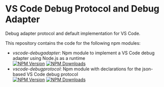 # VS Code Debug Protocol and Debug Adapter

Debug adapter protocol and default implementation for VS Code.

This repository contains the code for the following npm modules:

* _vscode-debugadapter_: Npm module to implement a VS Code debug adapter using Node.js as a runtime<br>
[![NPM Version](https://img.shields.io/npm/v/vscode-debugadapter.svg)](https://npmjs.org/package/vscode-debugadapter)
[![NPM Downloads](https://img.shields.io/npm/dm/vscode-debugadapter.svg)](https://npmjs.org/package/vscode-debugadapter)
* _vscode-debugprotocol_: Npm module with declarations for the json-based VS Code debug protocol<br>
[![NPM Version](https://img.shields.io/npm/v/vscode-debugprotocol.svg)](https://npmjs.org/package/vscode-debugprotocol)
[![NPM Downloads](https://img.shields.io/npm/dm/vscode-debugprotocol.svg)](https://npmjs.org/package/vscode-debugprotocol)
